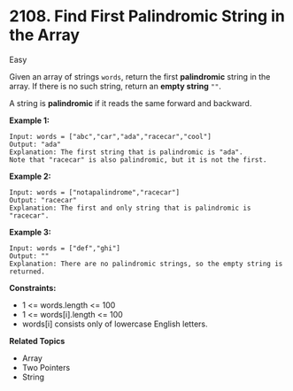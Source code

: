 # 2108. Find First Palindromic String in the Array

Easy

Given an array of strings `words`, return the first **palindromic** string in the array. If there is no such string, return an **empty string** `""`.

A string is **palindromic** if it reads the same forward and backward.

 

**Example 1:**
```
Input: words = ["abc","car","ada","racecar","cool"]
Output: "ada"
Explanation: The first string that is palindromic is "ada".
Note that "racecar" is also palindromic, but it is not the first.
```
**Example 2:**
```
Input: words = ["notapalindrome","racecar"]
Output: "racecar"
Explanation: The first and only string that is palindromic is "racecar".
```
**Example 3:**
```
Input: words = ["def","ghi"]
Output: ""
Explanation: There are no palindromic strings, so the empty string is returned.
``` 

**Constraints:**

- 1 <= words.length <= 100
- 1 <= words[i].length <= 100
- words[i] consists only of lowercase English letters.

**Related Topics**
- Array
- Two Pointers
- String
